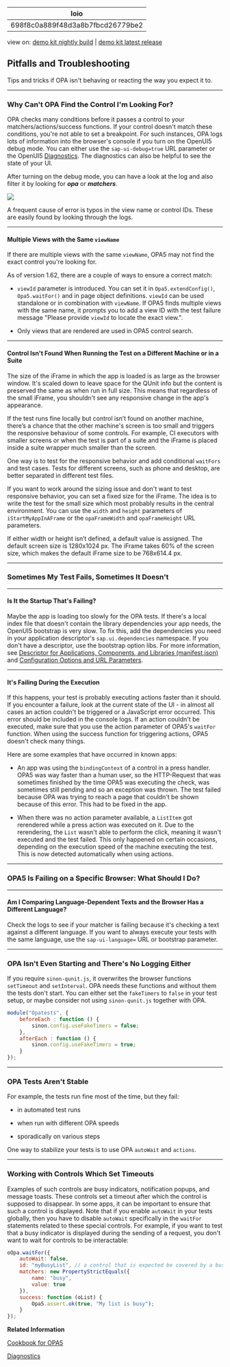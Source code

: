 <!-- loio698f8c0a889f48d3a8b7fbcd26779be2 -->

| loio |
| -----|
| 698f8c0a889f48d3a8b7fbcd26779be2 |

<div id="loio">

view on: [demo kit nightly build](https://openui5nightly.hana.ondemand.com/#/topic/698f8c0a889f48d3a8b7fbcd26779be2) | [demo kit latest release](https://openui5.hana.ondemand.com/#/topic/698f8c0a889f48d3a8b7fbcd26779be2)</div>

## Pitfalls and Troubleshooting

Tips and tricks if OPA isn't behaving or reacting the way you expect it to.

***

### Why Can't OPA Find the Control I'm Looking For?

OPA checks many conditions before it passes a control to your matchers/actions/success functions. If your control doesn't match these conditions, you're not able to set a breakpoint. For such instances, OPA logs lots of information into the browser's console if you turn on the OpenUI5 debug mode. You can either use the `sap-ui-debug=true` URL parameter or the OpenUI5 [Diagnostics](Diagnostics_6ec18e8.md#loio6ec18e80b0ce47f290bc2645b0cc86e6). The diagnostics can also be helpful to see the state of your UI.

After turning on the debug mode, you can have a look at the log and also filter it by looking for ***opa*** or ***matchers***.

 ![](loio340d18e41c28469fbd14b6fe128ff89b_LowRes.jpg) 

A frequent cause of error is typos in the view name or control IDs. These are easily found by looking through the logs.

***

#### Multiple Views with the Same `viewName`

If there are multiple views with the same `viewName`, OPA5 may not find the exact control you're looking for.

As of version 1.62, there are a couple of ways to ensure a correct match:

-   `viewId` parameter is introduced. You can set it in `Opa5.extendConfig()`, `Opa5.waitFor()` and in page object definitions. `viewId` can be used standalone or in combination with `viewName`. If OPA5 finds multiple views with the same name, it prompts you to add a view ID with the test failure message "Please provide `viewId` to locate the exact view.".

-   Only views that are rendered are used in OPA5 control search.


***

#### Control Isn't Found When Running the Test on a Different Machine or in a Suite

The size of the iFrame in which the app is loaded is as large as the browser window. It's scaled down to leave space for the QUnit info but the content is preserved the same as when run in full size. This means that regardless of the small iFrame, you shouldn't see any responsive change in the app's appearance.

If the test runs fine locally but control isn’t found on another machine, there’s a chance that the other machine's screen is too small and triggers the responsive behaviour of some controls. For example, CI executors with smaller screens or when the test is part of a suite and the iFrame is placed inside a suite wrapper much smaller than the screen.

One way is to test for the responsive behavior and add conditional `waitFors` and test cases. Tests for different screens, such as phone and desktop, are better separated in different test files.

If you want to work around the sizing issue and don't want to test responsive behavior, you can set a fixed size for the iFrame. The idea is to write the test for the small size which most probably results in the central environment. You can use the `width` and `height` parameters of `iStartMyAppInAFrame` or the `opaFrameWidth` and `opaFrameHeight` URL parameters.

If either width or height isn’t defined, a default value is assigned. The default screen size is 1280x1024 px. The iFrame takes 60% of the screen size, which makes the default iFrame size to be 768x614.4 px.

***

### Sometimes My Test Fails, Sometimes It Doesn't

***

#### Is It the Startup That's Failing?

Maybe the app is loading too slowly for the OPA tests. If there's a local index file that doesn't contain the library dependencies your app needs, the OpenUI5 bootstrap is very slow. To fix this, add the dependencies you need in your application descriptor's `sap.ui.dependencies` namespace. If you don't have a descriptor, use the bootstrap option libs. For more information, see [Descriptor for Applications, Components, and Libraries \(manifest.json\)](Descriptor_for_Applications,_Components,_and_Libraries_(manifest.json)_be0cf40.md) and [Configuration Options and URL Parameters](Configuration_Options_and_URL_Parameters_91f2d03.md).

***

#### It's Failing During the Execution

If this happens, your test is probably executing actions faster than it should. If you encounter a failure, look at the current state of the UI - in almost all cases an action couldn't be triggered or a JavaScript error occurred. This error should be included in the console logs. If an action couldn't be executed, make sure that you use the action parameter of OPA5's `waitFor` function. When using the success function for triggering actions, OPA5 doesn't check many things.

Here are some examples that have occurred in known apps:

-   An app was using the `bindingContext` of a control in a press handler. OPA5 was way faster than a human user, so the HTTP-Request that was sometimes finished by the time OPA5 was executing the check, was sometimes still pending and so an exception was thrown. The test failed because OPA was trying to reach a page that couldn't be shown because of this error. This had to be fixed in the app.

-   When there was no action parameter available, a `ListItem` got rerendered while a press action was executed on it. Due to the rerendering, the `List` wasn't able to perform the click, meaning it wasn't executed and the test failed. This only happened on certain occasions, depending on the execution speed of the machine executing the test. This is now detected automatically when using actions.


***

### OPA5 Is Failing on a Specific Browser: What Should I Do?

***

#### Am I Comparing Language-Dependent Texts and the Browser Has a Different Language?

Check the logs to see if your matcher is failing because it's checking a text against a different language. If you want to always execute your tests with the same language, use the `sap-ui-language=` URL or bootstrap parameter.

***

### OPA Isn't Even Starting and There's No Logging Either

If you require `sinon-qunit.js`, it overwrites the browser functions `setTimeout` and `setInterval`. OPA needs these functions and without them the tests don't start. You can either set the `fakeTimers` to `false` in your test setup, or maybe consider not using `sinon-qunit.js` together with OPA.

``` js
module("Opatests", {
    beforeEach : function () {
        sinon.config.useFakeTimers = false;
    },
    afterEach : function () {
        sinon.config.useFakeTimers = true;
    }
});
```

***

<a name="loio698f8c0a889f48d3a8b7fbcd26779be2__section_c3r_j2q_43b"/>

### OPA Tests Aren't Stable

For example, the tests run fine most of the time, but they fail:

-   in automated test runs

-   when run with different OPA speeds

-   sporadically on various steps


One way to stabilize your tests is to use OPA `autoWait` and `actions`.

***

<a name="loio698f8c0a889f48d3a8b7fbcd26779be2__section_alm_s2q_43b"/>

### Working with Controls Which Set Timeouts

Examples of such controls are busy indicators, notification popups, and message toasts. These controls set a timeout after which the control is supposed to disappear. In some apps, it can be important to ensure that such a control is displayed. Note that if you enable `autoWait` in your tests globally, then you have to disable `autoWait` specifically in the `waitFor` statements related to these special controls. For example, if you want to test that a busy indicator is displayed during the sending of a request, you don't want to wait for controls to be interactable:

``` js
oOpa.waitFor({
	autoWait: false,
	id: "myBusyList", // a control that is expected be covered by a busy indicator
	matchers: new PropertyStrictEquals({
		name: "busy",
		value: true
	}),
	success: function (oList) {
		Opa5.assert.ok(true, "My list is busy");
	}
});
```

**Related Information**  


[Cookbook for OPA5](Cookbook_for_OPA5_ce4b180.md "Advanced topics and best practices for OPA tests.")

[Diagnostics](Diagnostics_6ec18e8.md#loio6ec18e80b0ce47f290bc2645b0cc86e6 "The Diagnostics window available in OpenUI5 is a support tool that runs within an existing OpenUI5 app.")

